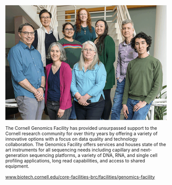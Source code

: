 <div id="header" align="center">
  <img src="https://github.com/Cornell-Genomics-Facility/.github/blob/main/profile/genomics_facility_animation.gif"/>
</div>

<p>
The Cornell Genomics Facility has provided unsurpassed support to the Cornell research community for over thirty years by offering a variety of innovative options with a focus on data quality and technology collaboration. The Genomics Facility offers services and houses state of the art instruments for all sequencing needs including capillary and next-generation sequencing platforms, a variety of DNA, RNA, and single cell profiling applications, long read capabilities, and access to shared equipment. </br></br>
<a href="https://www.biotech.cornell.edu/core-facilities-brc/facilities/genomics-facility" target="_blank">www.biotech.cornell.edu/core-facilities-brc/facilities/genomics-facility</a>
</p>
